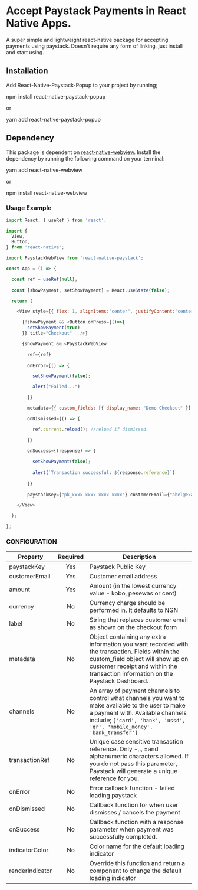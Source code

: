 # Accept Paystack Payments in React Native Apps.

A super simple and lightweight react-native package for accepting payments using paystack. Doesn't require any form of linking, just install and start using.

## Installation
Add React-Native-Paystack-Popup to your project by running;

npm install react-native-paystack-popup

or

yarn add react-native-paystack-popup

## Dependency
This package is dependent on [react-native-webview](https://github.com/react-native-community/react-native-webview). Install the dependency by running the following command on your terminal:

yarn add react-native-webview

or 

npm install react-native-webview

### Usage Example

``` javascript
import React, { useRef } from 'react';

import {
  View,
  Button,
} from 'react-native';

import PaystackWebView from 'react-native-paystack';

const App = () => {

  const ref = useRef(null);
  
  const [showPayment, setShowPayment] = React.useState(false);

  return (

    <View style={{ flex: 1, alignItems:"center", justifyContent:"center" }}>

      {!showPayment && <Button onPress={()=>{
        setShowPayment(true)
      }} title="Checkout"   />}

      {showPayment && <PaystackWebView

        ref={ref} 
        
        onError={() => {

          setShowPayment(false);

          alert("Failed...")

        }}

        metadata={{ custom_fields: [{ display_name: "Demo Checkout" }] }}

        onDismissed={() => {

          ref.current.reload(); //reload if dismissed.

        }}

        onSuccess={(response) => { 
        
          setShowPayment(false);
        
          alert(`Transaction successful: ${response.reference}`) 
        
        }}
        
        paystackKey={"pk_xxxx-xxxx-xxxx-xxxx"} customerEmail={"abel@example.com"} amount={6000 * 100} />}

    </View>

  );

};
```

### CONFIGURATION
| Property        | Required           | Description  |
| ------------- |:-------------:| ------|
| paystackKey   | Yes | Paystack Public Key |
| customerEmail   | Yes | Customer email address |
| amount   | Yes | Amount (in the lowest currency value - kobo, pesewas or cent) |
| currency   | No | Currency charge should be performed in. It defaults to NGN |
| label   | No | String that replaces customer email as shown on the checkout form |
| metadata   | No | Object containing any extra information you want recorded with the transaction. Fields within the custom_field object will show up on customer receipt and within the transaction information on the Paystack Dashboard. |
| channels   | No | An array of payment channels to control what channels you want to make available to the user to make a payment with. Available channels include; `['card', 'bank', 'ussd', 'qr', 'mobile_money', 'bank_transfer']` |
| transactionRef   | No | Unique case sensitive transaction reference. Only -,., =and alphanumeric characters allowed. If you do not pass this parameter, Paystack will generate a unique reference for you. |
| onError   | No | Error callback function - failed loading paystack |
| onDismissed   | No | Callback function for when user dismisses / cancels the payment |
| onSuccess   | No | Callback function with a response parameter when payment was successfully completed. |
| indicatorColor   | No | Color name for the default loading indicator |
| renderIndicator   | No | Override this function and return a component to change the default loading indicator|




